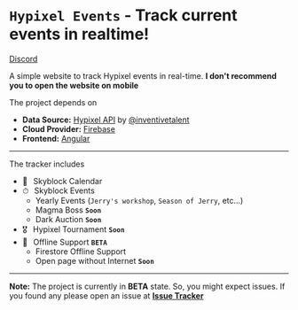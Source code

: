 # `Hypixel Events` - Track current events in realtime!
[Discord](https://discord.gg/PYjh5xg)

A simple website to track Hypixel events in real-time.
**I don't recommend you to open the website on mobile**

The project depends on
- **Data Source:** [Hypixel API](https://github.com/InventivetalentDev/HypixelAPI) by [@inventivetalent](https://github.com/InventivetalentDev)
- **Cloud Provider:** [Firebase](https://firebase.google.com/)
- **Frontend:** [Angular](https://angular.io)

---
The tracker includes
- 📅⠀Skyblock Calendar
- ⏱⠀Skyblock Events
    - Yearly Events (`Jerry's workshop`, `Season of Jerry`, etc...)
    - Magma Boss **`Soon`**
    - Dark Auction **`Soon`**
- 🎖⠀Hypixel Tournament **`Soon`**
- 🔌⠀Offline Support **`BETA`**
    - Firestore Offline Support
    - Open page without Internet **`Soon`**

---
**Note:** The project is currently in **BETA** state. So, you might expect issues. If you found any please open an issue at **[Issue Tracker](https://github.com/iHDeveloper/HypixelEvents/issues)**

